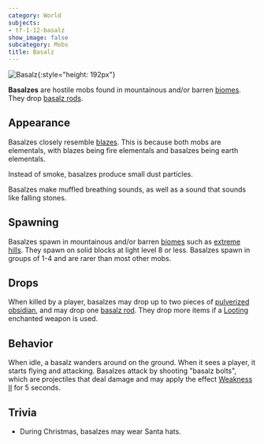 ```yaml
---
category: World
subjects:
- tf-1-12-basalz
show_image: false
subcategory: Mobs
title: Basalz
---
```


![Basalz](/images/docs/1.12/thermal-foundation/basalz.png){:style="height: 192px"}


**Basalzes** are hostile mobs found in mountainous and/or barren
[biomes](https://minecraft.gamepedia.com/Biome). They drop [basalz
rods](../basalz-rod/).


Appearance
----------

Basalzes closely resemble [blazes](https://minecraft.gamepedia.com/Blaze). This
is because both mobs are elementals, with blazes being fire elementals and
basalzes being earth elementals.

Instead of smoke, basalzes produce small dust particles.

Basalzes make muffled breathing sounds, as well as a sound that sounds like
falling stones.


Spawning
--------

Basalzes spawn in mountainous and/or barren
[biomes](https://minecraft.gamepedia.com/Biome) such as [extreme
hills](https://minecraft.gamepedia.com/Extreme_Hills). They spawn on solid
blocks at light level 8 or less. Basalzes spawn in groups of 1-4 and are rarer
than most other mobs.


Drops
-----

When killed by a player, basalzes may drop up to two pieces of [pulverized
obsidian](../pulverized-obsidian/), and may drop one [basalz
rod](../basalz-rod/). They drop more items if a
[Looting](https://minecraft.gamepedia.com/Looting) enchanted weapon is used.


Behavior
--------

When idle, a basalz wanders around on the ground. When it sees a player, it
starts flying and attacking. Basalzes attack by shooting "basalz bolts", which
are projectiles that deal damage and may apply the effect [Weakness
II](https://minecraft.gamepedia.com/Weakness) for 5 seconds.


Trivia
------

* During Christmas, basalzes may wear Santa hats.

